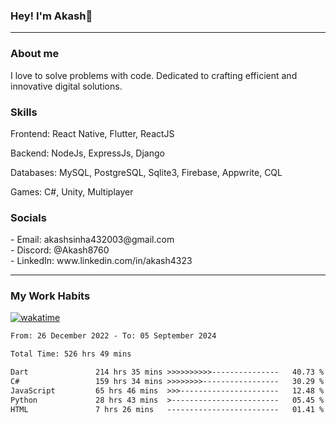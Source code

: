 <h3>Hey! I'm Akash👋</h3>

--- 

<h3>About me</h3>
I love to solve problems with code. Dedicated to crafting efficient and innovative digital solutions.

<h3>Skills</h3>
Frontend: React Native, Flutter, ReactJS

Backend: NodeJs, ExpressJs, Django

Databases: MySQL, PostgreSQL, Sqlite3, Firebase, Appwrite, CQL

Games: C#, Unity, Multiplayer

<h3>Socials</h3>
 - Email: akashsinha432003@gmail.com<br>
 - Discord: @Akash8760<br>
 - LinkedIn: www.linkedin.com/in/akash4323<br>


---

<h3>My Work Habits</h3>

[![wakatime](https://wakatime.com/badge/user/938b2951-49cf-4810-9b9e-c17cde3d3343.svg)](https://wakatime.com/@938b2951-49cf-4810-9b9e-c17cde3d3343)

<!--START_SECTION:waka-->

```txt
From: 26 December 2022 - To: 05 September 2024

Total Time: 526 hrs 49 mins

Dart               214 hrs 35 mins >>>>>>>>>>---------------   40.73 %
C#                 159 hrs 34 mins >>>>>>>>-----------------   30.29 %
JavaScript         65 hrs 46 mins  >>>----------------------   12.48 %
Python             28 hrs 43 mins  >------------------------   05.45 %
HTML               7 hrs 26 mins   -------------------------   01.41 %
```

<!--END_SECTION:waka-->

